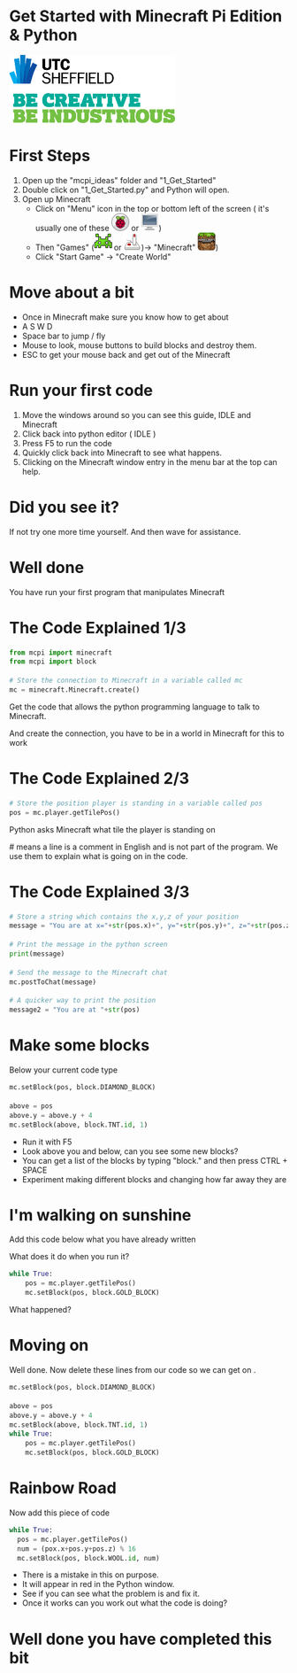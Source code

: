 # Get Started with Minecraft Pi Edition & Python

![UTC Logo](images/UTC_Logo.png)

# First Steps

1. Open up the "mcpi_ideas" folder and "1_Get_Started"
2. Double click on "1_Get_Started.py" and Python will open.
3. Open up Minecraft
    * Click on "Menu" icon in the top or bottom left of the screen ( it's usually one of these ![Menu Icon Pixel](images/launch.png) or ![Menu Icon Pi-Top](images/my-computer.png)) 
    * Then "Games" (![Games Icon Pixel](images/applications-games2.png) or ![Games Icon Pi-Top](images/applications-games.png))-> "Minecraft" ![Minecraft Icon](images/minecraft-pi-32.png))
    * Click "Start Game" -> "Create World"


# Move about a bit

* Once in Minecraft make sure you know how to get about
* A S W D
* Space bar to jump / fly
* Mouse to look, mouse buttons to build blocks and destroy them.
* ESC to get your mouse back and get out of the Minecraft 


# Run your first code

1. Move the windows around so you can see this guide, IDLE and Minecraft
1. Click back into python editor ( IDLE )
1. Press F5 to run the code 
1. Quickly click back into Minecraft to see what happens.
1. Clicking on the Minecraft window entry in the menu bar at the top can help.


# Did you see it?

If not try one more time yourself. And then wave for assistance.

# Well done

You have run your first program that manipulates Minecraft


# The Code Explained 1/3

```python
from mcpi import minecraft
from mcpi import block

# Store the connection to Minecraft in a variable called mc
mc = minecraft.Minecraft.create()
```

Get the code that allows the python programming language to talk to Minecraft.

And create the connection, you have to be in a world in Minecraft for this to work
 
# The Code Explained 2/3

```python
# Store the position player is standing in a variable called pos 
pos = mc.player.getTilePos() 
```
Python asks Minecraft what tile the player is standing on

\# means a line is a comment in English and is not part of the program.
 We use them to explain what is going on in the code.



# The Code Explained 3/3

```python
# Store a string which contains the x,y,z of your position
message = "You are at x="+str(pos.x)+", y="+str(pos.y)+", z="+str(pos.z)

# Print the message in the python screen
print(message)

# Send the message to the Minecraft chat
mc.postToChat(message)

# A quicker way to print the position
message2 = "You are at "+str(pos)
```



# Make some blocks
Below your current code type

```python
mc.setBlock(pos, block.DIAMOND_BLOCK)

above = pos
above.y = above.y + 4
mc.setBlock(above, block.TNT.id, 1)
```

* Run it with F5
* Look above you and below, can you see some new blocks?
* You can get a list of the blocks by typing "block." and then press CTRL + SPACE
* Experiment making different blocks and changing how far away they are


# I'm walking on sunshine

Add this code below what you have already written

What does it do when you run it?

```python
while True:
	pos = mc.player.getTilePos() 
	mc.setBlock(pos, block.GOLD_BLOCK)
```

What happened?


# Moving on

Well done. Now delete these lines from our code so we can get on .

```python
mc.setBlock(pos, block.DIAMOND_BLOCK)

above = pos
above.y = above.y + 4
mc.setBlock(above, block.TNT.id, 1)
while True:
	pos = mc.player.getTilePos() 
	mc.setBlock(pos, block.GOLD_BLOCK)
```



# Rainbow Road

Now add this piece of code

```python
while True:
  pos = mc.player.getTilePos() 
  num = (pox.x+pos.y+pos.z) % 16
  mc.setBlock(pos, block.WOOL.id, num)
```

* There is a mistake in this on purpose.
* It will appear in red in the Python window.
* See if you can see what the problem is and fix it.
* Once it works can you work out what the code is doing?

# Well done you have completed this bit



